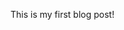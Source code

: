 <!--PREAMBLE
date: 2018-01-30
postTitle: "My first blog post!"
tags:
  - awesome
-->

This is my first blog post!
